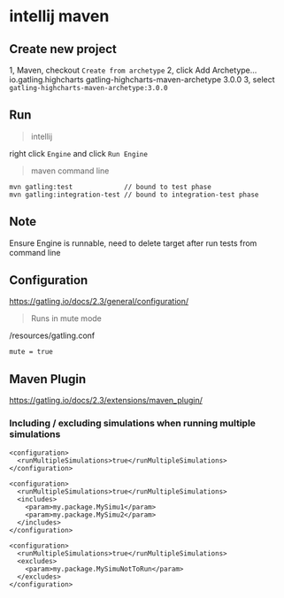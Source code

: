# intellij maven

## Create new project

1, Maven, checkout `Create from archetype`
2, click Add Archetype…
io.gatling.highcharts
gatling-highcharts-maven-archetype
3.0.0
3, select `gatling-highcharts-maven-archetype:3.0.0`

## Run

> intellij

right click `Engine` and click `Run Engine`

> maven command line

```
mvn gatling:test             // bound to test phase
mvn gatling:integration-test // bound to integration-test phase
```

## Note

Ensure Engine is runnable, need to delete target after run tests from command line

## Configuration

https://gatling.io/docs/2.3/general/configuration/

> Runs in mute mode

/resources/gatling.conf

```
mute = true
```

## Maven Plugin

https://gatling.io/docs/2.3/extensions/maven_plugin/

### Including / excluding simulations when running multiple simulations

```
<configuration>
  <runMultipleSimulations>true</runMultipleSimulations>
</configuration>
```

```
<configuration>
  <runMultipleSimulations>true</runMultipleSimulations>
  <includes>
    <param>my.package.MySimu1</param>
    <param>my.package.MySimu2</param>
  </includes>
</configuration>
```

```
<configuration>
  <runMultipleSimulations>true</runMultipleSimulations>
  <excludes>
    <param>my.package.MySimuNotToRun</param>
  </excludes>
</configuration>
```
